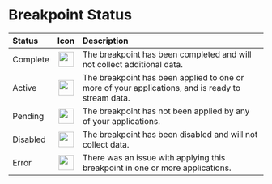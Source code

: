 # Breakpoint Status

| Status                         | Icon | Description   |
| :------------------------------------------------------------ | :-------------: |:-------------        |
| Complete| <img src="../../../../assets/icons/vbp-complete.svg" width="30" height="30" />   | The breakpoint has been completed and will not collect additional data.|
| Active| <img src="../../../../assets/icons/vbp-enabled.svg" width="30" height="30" />   | The breakpoint has been applied to one or more of your applications, and is ready to stream data.|
| Pending| <img src="../../../../assets/icons/vbp-pending.svg" width="30" height="30" />    | The breakpoint has not been applied by any of your applications.|
| Disabled| <img src="../../../../assets/icons/vbp-disabled.svg" width="30" height="30"/>  | The breakpoint has been disabled and will not collect data.|
| Error| <img src="../../../../assets/icons/vbp-error.svg" width="30" height="30"/>| There was an issue with applying this breakpoint in one or more applications.|